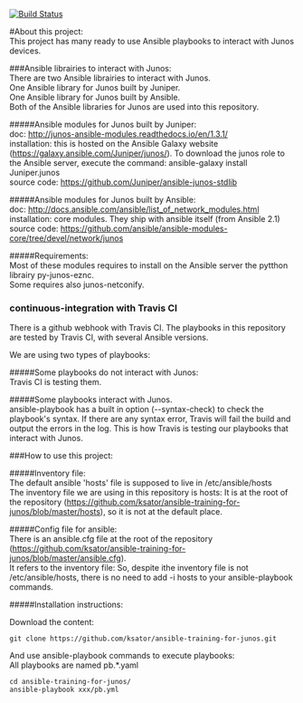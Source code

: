 [![Build Status](https://travis-ci.org/ksator/ansible-training-for-junos.svg?branch=master)](https://travis-ci.org/ksator/ansible-training-for-junos)  

#About this project:   
This project has many ready to use Ansible playbooks to interact with Junos devices.    

###Ansible librairies to interact with Junos:  
There are two Ansible librairies to interact with Junos.  
One Ansible library for Junos built by Juniper.  
One Ansible library for Junos built by Ansible.  
Both of the Ansible libraries for Junos are used into this repository.  

#####Ansible modules for Junos built by Juniper:  
doc: http://junos-ansible-modules.readthedocs.io/en/1.3.1/  
installation: this is hosted on the Ansible Galaxy website (https://galaxy.ansible.com/Juniper/junos/). To download the junos role to the Ansible server, execute the command: ansible-galaxy install Juniper.junos  
source code: https://github.com/Juniper/ansible-junos-stdlib  

#####Ansible modules for Junos built by Ansible:   
doc: http://docs.ansible.com/ansible/list_of_network_modules.html    
installation: core modules. They ship with ansible itself (from Ansible 2.1)  
source code: https://github.com/ansible/ansible-modules-core/tree/devel/network/junos  

#####Requirements:  
Most of these modules requires to install on the Ansible server the pytthon librairy py-junos-eznc.  
Some requires also junos-netconify.  

### continuous-integration with Travis CI
There is a github webhook with Travis CI. 
The playbooks in  this repository are tested by Travis CI, with several Ansible versions. 

We are using two types of playbooks:

#####Some playbooks do not interact with Junos:   
Travis CI is testing them.  

#####Some playbooks interact with Junos.  
ansible-playbook has a built in option (--syntax-check) to check the playbook's syntax. If there are any syntax error, Travis will fail the build and output the errors in the log. This is how Travis is testing our playbooks that interact with Junos.  

###How to use this project: 

#####Inventory file:  
The default ansible 'hosts' file is supposed to live in /etc/ansible/hosts  
The inventory file we are using in this repository is hosts: It is at the root of the repository (https://github.com/ksator/ansible-training-for-junos/blob/master/hosts), so it is not at the default place.   

#####Config file for ansible:   
There is an ansible.cfg file at the root of the repository (https://github.com/ksator/ansible-training-for-junos/blob/master/ansible.cfg).  
It refers to the inventory file: So, despite ithe inventory file is not /etc/ansible/hosts, there is no need to add -i hosts to your ansible-playbook commands.  

#####Installation instructions:  

Download the content:  
```
git clone https://github.com/ksator/ansible-training-for-junos.git  
```

And use ansible-playbook commands to execute playbooks:    
All playbooks are named pb.*.yaml  
```
cd ansible-training-for-junos/    
ansible-playbook xxx/pb.yml  
```




